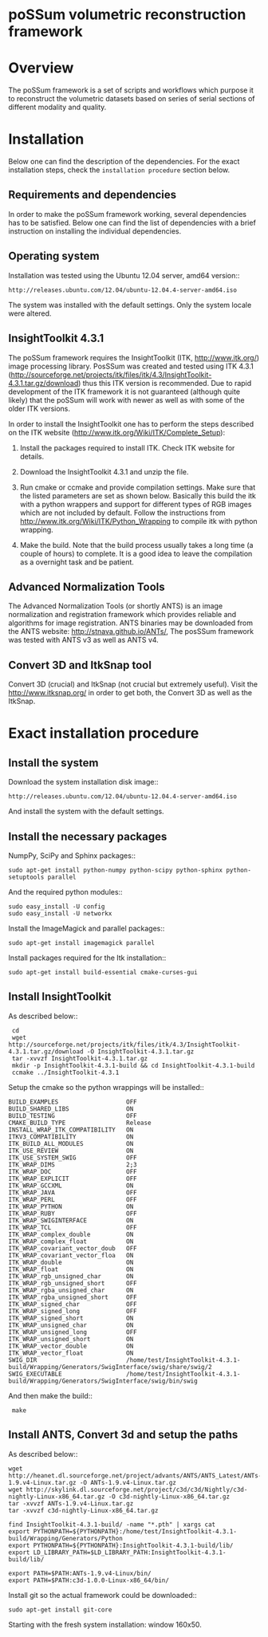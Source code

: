 

poSSum volumetric reconstruction framework
===========================================================


Overview
========

The poSSum framework is a set of scripts and workflows which purpose it to
reconstruct the volumetric datasets based on series of serial sections of
different modality and quality.


Installation
============

Below one can find the description of the dependencies.
For the exact installation steps, check the `installation procedure` section below.

Requirements and dependencies
-----------------------------

In order to make the poSSum framework working, several dependencies has to be
satisfied. Below one can find the list of dependencies with a brief instruction
on installing the individual dependencies.


Operating system
----------------

Installation was tested using the Ubuntu 12.04 server, amd64 version::

    http://releases.ubuntu.com/12.04/ubuntu-12.04.4-server-amd64.iso

The system was installed with the default settings.
Only the system locale were altered.


InsightToolkit 4.3.1
--------------------

The poSSum framework requires the InsightToolkit (ITK, http://www.itk.org/)
image processing library. PosSSum was created and tested using ITK 4.3.1
(http://sourceforge.net/projects/itk/files/itk/4.3/InsightToolkit-4.3.1.tar.gz/download)
thus this ITK version is recommended. Due to rapid development of the ITK
framework it is not guaranteed (although quite likely) that the poSSum will work
with newer as well as with some of the older ITK versions.

In order to install the InsightToolkit one has to perform the steps described on
the ITK website (http://www.itk.org/Wiki/ITK/Complete_Setup): 

  1. Install the packages required to install ITK. Check ITK website for
     details.

  2. Download the InsightToolkit 4.3.1 and unzip the file. 

  3. Run cmake or ccmake and provide compilation settings. Make sure that
     the listed parameters are set as shown below. Basically this build
     the itk with a python wrappers and support for different types of
     RGB images which are not included by default. Follow the instructions
     from http://www.itk.org/Wiki/ITK/Python_Wrapping to compile itk with
     python wrapping.

  4. Make the build. Note that the build process usually takes a long
     time (a couple of hours) to complete. It is a good idea to leave
     the compilation as a overnight task and be patient.


Advanced Normalization Tools
----------------------------

The Advanced Normalization Tools (or shortly ANTS) is an image normalization and
registration framework which provides reliable and algorithms for image
registration. ANTS binaries may be downloaded from the ANTS website: http://stnava.github.io/ANTs/,
The posSSum framework was tested with ANTS v3 as well as ANTS v4.


Convert 3D and ItkSnap tool
---------------------------

Convert 3D (crucial) and ItkSnap (not crucial but extremely useful).
Visit the http://www.itksnap.org/ in order to get both, the Convert 3D
as well as the ItkSnap.



Exact installation procedure
======================================


Install the system
------------------------------------

Download the system installation disk image::

    http://releases.ubuntu.com/12.04/ubuntu-12.04.4-server-amd64.iso

And install the system with the default settings.


Install the necessary packages
------------------------------------

NumpPy, SciPy and Sphinx packages::

    sudo apt-get install python-numpy python-scipy python-sphinx python-setuptools parallel

And the required python modules::

    sudo easy_install -U config
    sudo easy_install -U networkx

Install the ImageMagick and parallel packages::

    sudo apt-get install imagemagick parallel

Install packages required for the Itk installation::

    sudo apt-get install build-essential cmake-curses-gui


Install InsightToolkit
--------------------------

As described below::

     cd 
     wget http://sourceforge.net/projects/itk/files/itk/4.3/InsightToolkit-4.3.1.tar.gz/download -O InsightToolkit-4.3.1.tar.gz
     tar -xvvzf InsightToolkit-4.3.1.tar.gz
     mkdir -p InsightToolkit-4.3.1-build && cd InsightToolkit-4.3.1-build
     ccmake ../InsightToolkit-4.3.1

Setup the cmake so the python wrappings will be installed::

    BUILD_EXAMPLES                   OFF
    BUILD_SHARED_LIBS                ON
    BUILD_TESTING                    OFF
    CMAKE_BUILD_TYPE                 Release
    INSTALL_WRAP_ITK_COMPATIBILITY   ON
    ITKV3_COMPATIBILITY              ON
    ITK_BUILD_ALL_MODULES            ON
    ITK_USE_REVIEW                   ON 
    ITK_USE_SYSTEM_SWIG              OFF
    ITK_WRAP_DIMS                    2;3
    ITK_WRAP_DOC                     OFF
    ITK_WRAP_EXPLICIT                OFF
    ITK_WRAP_GCCXML                  ON
    ITK_WRAP_JAVA                    OFF
    ITK_WRAP_PERL                    OFF
    ITK_WRAP_PYTHON                  ON
    ITK_WRAP_RUBY                    OFF
    ITK_WRAP_SWIGINTERFACE           ON
    ITK_WRAP_TCL                     OFF
    ITK_WRAP_complex_double          ON
    ITK_WRAP_complex_float           ON
    ITK_WRAP_covariant_vector_doub   OFF
    ITK_WRAP_covariant_vector_floa   ON
    ITK_WRAP_double                  ON
    ITK_WRAP_float                   ON
    ITK_WRAP_rgb_unsigned_char       ON
    ITK_WRAP_rgb_unsigned_short      OFF
    ITK_WRAP_rgba_unsigned_char      ON
    ITK_WRAP_rgba_unsigned_short     OFF
    ITK_WRAP_signed_char             OFF
    ITK_WRAP_signed_long             OFF
    ITK_WRAP_signed_short            ON
    ITK_WRAP_unsigned_char           ON
    ITK_WRAP_unsigned_long           OFF
    ITK_WRAP_unsigned_short          ON
    ITK_WRAP_vector_double           ON
    ITK_WRAP_vector_float            ON
    SWIG_DIR                         /home/test/InsightToolkit-4.3.1-build/Wrapping/Generators/SwigInterface/swig/share/swig/2
    SWIG_EXECUTABLE                  /home/test/InsightToolkit-4.3.1-build/Wrapping/Generators/SwigInterface/swig/bin/swig

And then make the build::

     make


Install ANTS, Convert 3d and setup the paths
----------------------------------------------

As described below::

    wget http://heanet.dl.sourceforge.net/project/advants/ANTS/ANTS_Latest/ANTs-1.9.v4-Linux.tar.gz -O ANTs-1.9.v4-Linux.tar.gz
    wget http://skylink.dl.sourceforge.net/project/c3d/c3d/Nightly/c3d-nightly-Linux-x86_64.tar.gz -O c3d-nightly-Linux-x86_64.tar.gz
    tar -xvvzf ANTs-1.9.v4-Linux.tar.gz
    tar -xvvzf c3d-nightly-Linux-x86_64.tar.gz

    find InsightToolkit-4.3.1-build/ -name "*.pth" | xargs cat
    export PYTHONPATH=${PYTHONPATH}:/home/test/InsightToolkit-4.3.1-build/Wrapping/Generators/Python
    export PYTHONPATH=${PYTHONPATH}:InsightToolkit-4.3.1-build/lib/
    export LD_LIBRARY_PATH=$LD_LIBRARY_PATH:InsightToolkit-4.3.1-build/lib/

    export PATH=$PATH:ANTs-1.9.v4-Linux/bin/
    export PATH=$PATH:c3d-1.0.0-Linux-x86_64/bin/

Install git so the actual framework could be downloaded::

    sudo apt-get install git-core

Starting with the fresh system installation: window 160x50.
